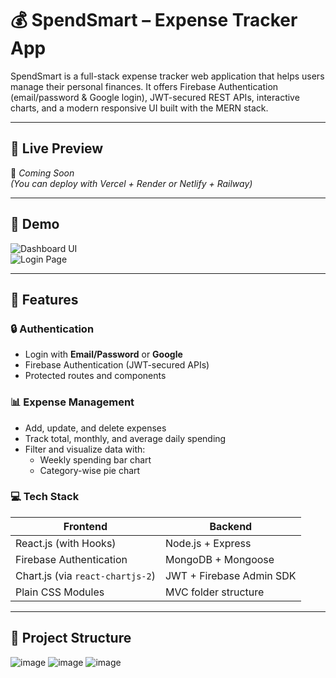 # 💰 SpendSmart – Expense Tracker App

SpendSmart is a full-stack expense tracker web application that helps users manage their personal finances. It offers Firebase Authentication (email/password & Google login), JWT-secured REST APIs, interactive charts, and a modern responsive UI built with the MERN stack.

---

## 🔗 Live Preview
🚧 *Coming Soon*  
*(You can deploy with Vercel + Render or Netlify + Railway)*

---

## 📸 Demo

![Dashboard UI](./demo/dashboard.png)  
![Login Page](./demo/login.png)

---

## 🚀 Features

### 🔒 Authentication
- Login with **Email/Password** or **Google**
- Firebase Authentication (JWT-secured APIs)
- Protected routes and components

### 📊 Expense Management
- Add, update, and delete expenses
- Track total, monthly, and average daily spending
- Filter and visualize data with:
  - Weekly spending bar chart
  - Category-wise pie chart

### 💻 Tech Stack

| Frontend                  | Backend                   |
|--------------------------|---------------------------|
| React.js (with Hooks)    | Node.js + Express         |
| Firebase Authentication  | MongoDB + Mongoose        |
| Chart.js (via `react-chartjs-2`) | JWT + Firebase Admin SDK |
| Plain CSS Modules        | MVC folder structure      |

---

## 📁 Project Structure


![image](https://github.com/user-attachments/assets/b318d4fe-0659-4a97-86a9-65ea99930e8e)
![image](https://github.com/user-attachments/assets/6edba29c-3662-4c04-887e-fb187dd89e49)
![image](https://github.com/user-attachments/assets/a7b25b7b-16e7-4ae6-b12b-3ee5b1b165e0)
